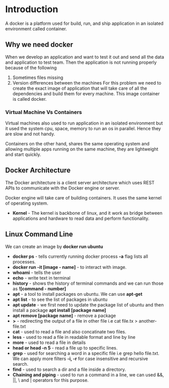 # Introduction

A docker is a platform used for build, run, and ship application in an isolated environment called container.

## Why we need docker

When we develop an application and want to test it out and send all the data and application to test team.
Then the application is not running properly because of the following

1. Sometimes files missing
2. Version differences between the machines
   For this problem we need to create the exact image of application that will take care of all the dependencies and build them for every machine. This image container is called docker.

### Virtual Machine Vs Containers

Virtual machines also used to run application in an isolated environment but it used the system cpu, space, memory to run an os in parallel. Hence they are slow and not handy.

Containers on the other hand, shares the same operating system and allowing multiple apps running on the same machine, they are lightweight and start quickly.

## Docker Architecture

The Docker architecture is a client server architecture which uses REST APIs to communicate with the Docker engine or server.

Docker engine will take care of building containers. It uses the same kernel of operating system.

- **Kernel** - The kernel is backbone of linux, and it work as bridge between applications and hardware to read data and perform functionality.

## Linux Command Line

We can create an image by **docker run ubuntu**

- **docker ps** - tells currently running docker process **-a** flag lists all processes.
- **docker run -it [image - name]** - to interact with image.
- **whoami** - tells the user
- **echo** - write text in terminal
- **history** - shows the history of terminal commands and we can run those as **![command - number]**
- **apt** - a tool to install packages on ubuntu. We can use **apt-get**
- **apt list** - to see the list of packages in ubuntu
- **apt update** - we first need to update the package list of ubuntu and then install a package **apt install [package name]**
- **apt remove [package name]** - remove a package
- **>** - redirecting the output of a file in other file i.e cat file.tx > another-file.txt
- **cat** - used to read a file and also concatinate two files.
- **less** - used to read a file in readable format and line by line
- **more** - used to read a file in details
- **head or head -n 5** - read a file up to specific lines.
- **grep** - used for searching a word in a specific file i.e grep hello file.txt. We can apply more filters **-i, -r** for case insensitive and recursive search.
- **find** - used to search a dir and a file inside a directory.
- **Chaining and piping** - used to run a command in a line, we can used &&, ||, \ and | operators for this purpose.
